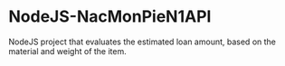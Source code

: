 # NodeJS-NacMonPieN1API
NodeJS project that evaluates the estimated loan amount, based on the material and weight of the item.
